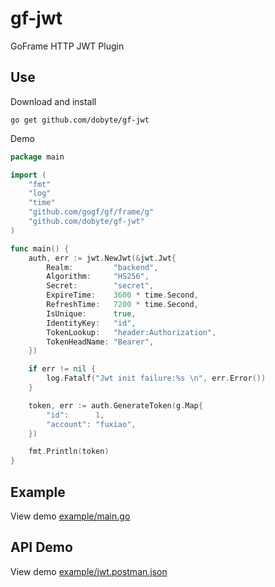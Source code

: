 # gf-jwt

GoFrame HTTP JWT Plugin

## Use

Download and install

```shell
go get github.com/dobyte/gf-jwt
```

Demo

```go
package main

import (
	"fmt"
	"log"
	"time"
	"github.com/gogf/gf/frame/g"
	"github.com/dobyte/gf-jwt"
)

func main() {
	auth, err := jwt.NewJwt(&jwt.Jwt{
		Realm:         "backend",
		Algorithm:     "HS256",
		Secret:        "secret",
		ExpireTime:    3600 * time.Second,
		RefreshTime:   7200 * time.Second,
		IsUnique:      true,
		IdentityKey:   "id",
		TokenLookup:   "header:Authorization",
		TokenHeadName: "Bearer",
	})

	if err != nil {
		log.Fatalf("Jwt init failure:%s \n", err.Error())
	}

	token, err := auth.GenerateToken(g.Map{
		"id":      1,
		"account": "fuxiao",
	})

	fmt.Println(token)
}
```

## Example

View demo [example/main.go](example/main.go)

## API Demo

View demo [example/jwt.postman.json](example/jwt.postman.json)